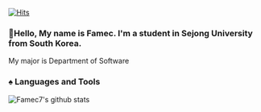 [![Hits](https://hits.seeyoufarm.com/api/count/incr/badge.svg?url=https%3A%2F%2Fgithub.com%2Fgjbae1212%2Fhit-counter&count_bg=%2379C83D&title_bg=%23555555&icon=&icon_color=%23E7E7E7&title=hits&edge_flat=false)](https://hits.seeyoufarm.com)

### 👋Hello, My name is Famec. I'm a student in Sejong University from South Korea.

My major is Department of Software

### :spades: Languages and Tools


![Famec7's github stats](https://github-readme-stats.vercel.app/api?username=Famec7&show_icons=true&theme=tokyonight)

<!--START_SECTION:waka-->
<!--END_SECTION:waka-->
